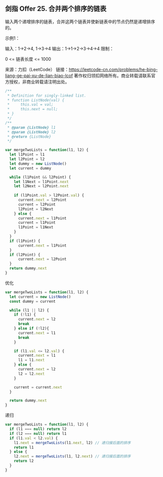 ## 剑指 Offer 25. 合并两个排序的链表

输入两个递增排序的链表，合并这两个链表并使新链表中的节点仍然是递增排序的。

示例1：

输入：1->2->4, 1->3->4
输出：1->1->2->3->4->4
限制：

0 <= 链表长度 <= 1000



来源：力扣（LeetCode）
链接：https://leetcode-cn.com/problems/he-bing-liang-ge-pai-xu-de-lian-biao-lcof
著作权归领扣网络所有。商业转载请联系官方授权，非商业转载请注明出处。

```js
/**
 * Definition for singly-linked list.
 * function ListNode(val) {
 *     this.val = val;
 *     this.next = null;
 * }
 */
/**
 * @param {ListNode} l1
 * @param {ListNode} l2
 * @return {ListNode}
 */

var mergeTwoLists = function(l1, l2) {
  let l1Point = l1
  let l2Point = l2
  let dummy = new ListNode()
  let current = dummy

  while (l1Point && l2Point) {
    let l1Next = l1Point.next
    let l2Next = l2Point.next
    
    if (l1Point.val > l2Point.val) {
      current.next = l2Point
      current = l2Point
      l2Point = l2Next
    } else {
      current.next = l1Point
      current = l1Point
      l1Point = l1Next
    }
  }
  if (l1Point) {
      current.next = l1Point
  }
  if (l2Point) {
      current.next = l2Point
  }
  return dummy.next
}
```

优化

```js
var mergeTwoLists = function(l1, l2) {
  let current = new ListNode()
  const dummy = current

  while (l1 || l2) {
    if (!l1) {
      current.next = l2
      break
    } else if (!l2){
      current.next = l1
      break
    }

    if (l1.val <= l2.val) {
      current.next = l1
      l1 = l1.next
    } else {
      current.next = l2
      l2 = l2.next
    }

    current = current.next
  }

  return dummy.next
}
```

递归

```js
var mergeTwoLists = function(l1, l2) {
  if (l1 === null) return l2
  if (l2 === null) return l1
  if (l1.val < l2.val) {
    l1.next = mergeTwoLists(l1.next, l2) // 递归接后面的排序
    return l1
  } else {
    l2.next = mergeTwoLists(l1, l2.next) // 递归接后面的排序
    return l2
  }
}
```